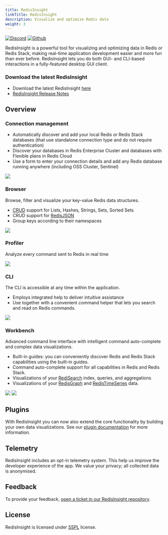 ```yaml
---
title: RedisInsight
linkTitle: RedisInsight
description: Visualize and optimize Redis data
weight: 3
---
```


[![Discord](https://img.shields.io/discord/697882427875393627?style=flat-square)](https://discord.gg/QUkjSsk)
[![Github](https://img.shields.io/static/v1?label=&message=repository&color=5961FF&logo=github)](https://github.com/redisinsight/redisinsight/)

RedisInsight is a powerful tool for visualizing and optimizing data in Redis or Redis Stack, making real-time application development easier and more fun than ever before. RedisInsight lets you do both GUI- and CLI-based interactions in a fully-featured desktop GUI client.

### Download the latest RedisInsight

* Download the latest RedisInsight [here](https://redis.com/redis-enterprise/redis-insight/)
* [RedisInsight Release Notes](https://github.com/RedisInsight/RedisInsight/releases)

## Overview

### Connection management

* Automatically discover and add your local Redis or Redis Stack databases (that use standalone connection type and do not require authentication)
* Discover your databases in Redis Enterprise Cluster and databases with Flexible plans in Redis Cloud
* Use a form to enter your connection details and add any Redis database running anywhere (including OSS Cluster, Sentinel)

<img src="/images/insight/Databases.png">

### Browser

Browse, filter and visualize your key-value Redis data structures.
* [CRUD](https://en.wikipedia.org/wiki/Create,_read,_update_and_delete) support for Lists, Hashes, Strings, Sets, Sorted Sets 
* CRUD support for [RedisJSON](https://oss.redis.com/redisjson/)
* Group keys according to their namespaces

<img src="/images/insight/Browser.png">

### Profiler

Analyze every command sent to Redis in real time

<img src="/images/insight/Profiler.png">

### CLI

The CLI is accessible at any time within the application. 
* Employs integrated help to deliver intuitive assistance
* Use together with a convenient command helper that lets you search and read on Redis commands.

<img src="/images/insight/CLI.png">

### Workbench

Advanced command line interface with intelligent command auto-complete and complex data visualizations.
* Built-in guides: you can conveniently discover Redis and Redis Stack capabilities using the built-in guides.
* Command auto-complete support for all capabilities in Redis and Redis Stack.
* Visualizations of your [RediSearch](https://oss.redis.com/redisearch/) index, queries, and aggregations
* Visualizations of your [RedisGraph](https://oss.redis.com/redisgraph/) and [RedisTimeSeries](https://oss.redis.com/redistimeseries/) data.

<img src="/images/insight/Workbench_Graph.png">

<img src="/images/insight/Workbench_TimeSeries.png">


## Plugins

With RedisInsight you can now also extend the core functionality by building your own data visualizations. See our [plugin documentation](https://github.com/RedisInsight/RedisInsight/wiki/Plugin-Documentation) for more information.

## Telemetry

RedisInsight includes an opt-in telemetry system. This help us improve the developer experience of the app. We value your privacy; all collected data is anonymised.

## Feedback

To provide your feedback, [open a ticket in our RedisInsight repository](https://github.com/RedisInsight/RedisInsight/issues/new).

## License 

RedisInsight is licensed under [SSPL](https://github.com/RedisInsight/RedisInsight/blob/main/LICENSE) license.
